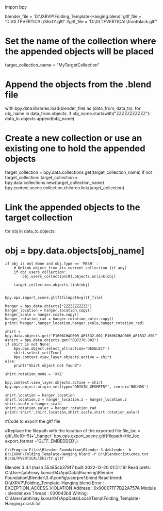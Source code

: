 import bpy


blender_file = 'D:\IXRVP\Folding_Template-Hanging.blend'
gltf_file = 'D:\GLTFVERTICAL\ShirtY.gltf'
#gltf_file = 'D:\GLTFVERTICAL\frontblack.gltf'


# Set the name of the collection where the appended objects will be placed
target_collection_name = "MyTargetCollection"

# Append the objects from the .blend file
with bpy.data.libraries.load(blender_file) as (data_from, data_to):
    for obj_name in data_from.objects:
        if obj_name.startswith("ZZZZZZZZZZZ"):
            data_to.objects.append(obj_name)

# Create a new collection or use an existing one to hold the appended objects
target_collection = bpy.data.collections.get(target_collection_name)
if not target_collection:
    target_collection = bpy.data.collections.new(target_collection_name)
    bpy.context.scene.collection.children.link(target_collection)

# Link the appended objects to the target collection
for obj in data_to.objects:
   # obj = bpy.data.objects[obj_name]
    if obj is not None and obj.type == 'MESH' :
        # Unlink object from its current collection (if any)
        if obj.users_collection:
            obj.users_collection[0].objects.unlink(obj)

        target_collection.objects.link(obj)


    bpy.ops.import_scene.gltf(filepath=gltf_file)
    
    hanger = bpy.data.objects["ZZZZZZZZZZZ"]
    hanger_location = hanger.location.copy()
    hanger_scale = hanger.scale.copy()
    hanger_rotation_rad = hanger.rotation_euler.copy()
    print('hanger',hanger_location,hanger_scale,hanger_rotation_rad)
    
    shirt = bpy.data.objects.get("F1606CHAC009_AP1532.002_F1606CHAC009_AP1532.001")
    #shirt = bpy.data.objects.get("BQ7270.002")
    if shirt is not None:
        bpy.ops.object.select_all(action='DESELECT')
        shirt.select_set(True)
        bpy.context.view_layer.objects.active = shirt
    else:
        print("Shirt object not found")
    
    shirt.rotation_mode = 'XYZ'
    
    bpy.context.view_layer.objects.active = shirt
    bpy.ops.object.origin_set(type='ORIGIN_GEOMETRY', center='BOUNDS')
    
    shirt.location = hanger_location
    shirt.location.z = hanger_location.z - hanger_location.z
    shirt.scale = hanger_scale
    shirt.rotation_euler = hanger_rotation_rad
    print('shirt',shirt.location,shirt.scale,shirt.rotation_euler)
    


#Code to export the gltf file

#Replace the filepath with the location of the exported file
file_loc = gltf_file[0:-5]+'_hanger'
bpy.ops.export_scene.gltf(filepath=file_loc, export_format ='GLTF_EMBEDDED',)


   
    
    C:\Program Files\Blender Foundation\Blender 3.4>blender -b D:\IXRVP\Folding_Template-Hanging.blend -P D:\blendscript\code.txt D:\GLTFVERTICAL\ShirtY.gltf
Blender 3.4.1 (hash 55485cb379f7 built 2022-12-20 01:51:19)
Read prefs: C:\Users\abhinay.kumar04\AppData\Roaming\Blender Foundation\Blender\3.4\config\userpref.blend
Read blend: D:\IXRVP\Folding_Template-Hanging.blend
Error   : EXCEPTION_ACCESS_VIOLATION
Address : 0x00007FF7B22A757A
Module  : blender.exe
Thread  : 000043b8
Writing: C:\Users\abhinay.kumar04\AppData\Local\Temp\Folding_Template-Hanging.crash.txt
